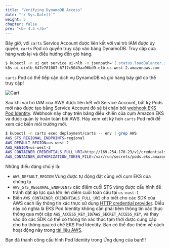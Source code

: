 ```yaml
---
title: "Verifying DynamoDB Access"
date: "`r Sys.Date()`"
weight: 5
chapter: false
pre: "<b> 4.5 </b>"
---
```


Bây giờ, với `carts` Service Account được liên kết với vai trò IAM được ủy quyền, `carts` Pod có quyền truy cập vào bảng DynamoDB. Truy cập cửa hàng web lại và điều hướng đến giỏ hàng.

```bash
$ kubectl -n ui get service ui-nlb -o jsonpath='{.status.loadBalancer.ingress[*].hostname}{"\n"}'
k8s-ui-uinlb-647e781087-6717c5049aa96bd9.elb.us-west-2.amazonaws.com
```

`carts` Pod có thể tiếp cận dịch vụ DynamoDB và giỏ hàng bây giờ có thể truy cập!

![Cart](../../../static/img/sample-app-screens/shopping-cart.png)

Sau khi vai trò IAM của AWS được liên kết với Service Account, bất kỳ Pods mới nào được tạo bằng Service Account đó sẽ bị chặn bởi [webhook EKS Pod Identity](https://github.com/aws/amazon-eks-pod-identity-webhook). Webhook này chạy trên bảng điều khiển của cụm Amazon EKS và được quản lý hoàn toàn bởi AWS. Hãy xem xét kỹ hơn `carts` Pod mới để xem các biến môi trường mới.

```bash
$ kubectl -n carts exec deployment/carts -- env | grep AWS
AWS_STS_REGIONAL_ENDPOINTS=regional
AWS_DEFAULT_REGION=us-west-2
AWS_REGION=us-west-2
AWS_CONTAINER_CREDENTIALS_FULL_URI=http://169.254.170.23/v1/credentials
AWS_CONTAINER_AUTHORIZATION_TOKEN_FILE=/var/run/secrets/pods.eks.amazonaws.com/serviceaccount/eks-pod-identity-token
```

Những điều đáng chú ý là:

* `AWS_DEFAULT_REGION` Vùng được tự động đặt cùng với cụm EKS của chúng ta
* `AWS_STS_REGIONAL_ENDPOINTS` các điểm cuối STS vùng được cấu hình để tránh đặt áp lực quá lớn lên điểm cuối toàn cầu tại `us-east-1`
* Biến `AWS_CONTAINER_CREDENTIALS_FULL_URI` cho biết cho các SDK của AWS cách lấy thông tin xác thực sử dụng [HTTP credential provider](https://docs.aws.amazon.com/sdkref/latest/guide/feature-container-credentials.html). Điều này có nghĩa là EKS Pod Identity không cần phải tiêm thông tin xác thực thông qua một cặp `AWS_ACCESS_KEY_ID`/`AWS_SECRET_ACCESS_KEY`, và thay vào đó các SDK có thể có thông tin xác thực tạm thời được cung cấp cho họ thông qua cơ chế EKS Pod Identity. Bạn có thể đọc thêm về cách hoạt động này trong [tài liệu AWS](https://docs.aws.amazon.com/eks/latest/userguide/pod-identities.html).

Bạn đã thành công cấu hình Pod Identity trong Ứng dụng của bạn!!!